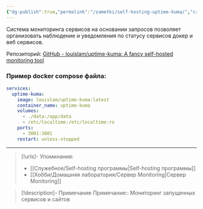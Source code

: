 ```yaml
---
{"dg-publish":true,"permalink":"/zametki/self-hosting-uptime-kuma/","created":"2024-09-08 02:40","updated":"2025-06-10T02:13:27+03:00"}
---
```


Система мониторинга сервисов на основании запросов позволяет организовать наблюдение и уведомления по статусу сервисов докер и веб сервисов.

Репозиторий: [GitHub - louislam/uptime-kuma: A fancy self-hosted monitoring tool](https://github.com/louislam/uptime-kuma)
### Пример docker compose файла:

<div class="transclusion internal-embed is-loaded"><div class="markdown-embed">





```yaml
services:
  uptime-kuma:
    image: louislam/uptime-kuma:latest
    container_name: uptime-kuma
    volumes:
      - ./data:/app/data
      - /etc/localtime:/etc/localtime:ro
    ports:
      - 3001:3001
    restart: unless-stopped
```



</div></div>


---
> [!urls]- Упоминания:
> - [[Служебное/Self-hosting программы\|Self-hosting программы]]
> - [[Хобби/Домашняя лаборатория/Сервер Monitoring\|Сервер Monitoring]]

> [!description]- Примечание
> Примечание:: Мониторинг запущенных сервисов и сайтов
